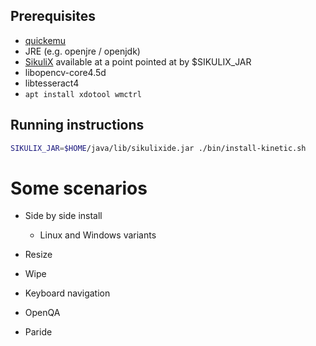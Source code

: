 ## Prerequisites

- [quickemu](https://github.com/quickemu-project/quickemu)
- JRE (e.g. openjre / openjdk)
- [SikuliX](https://launchpad.net/sikuli/sikulix/2.0.5/+download/sikulixide-2.0.5.jar) available at a point pointed at by $SIKULIX_JAR
- libopencv-core4.5d
- libtesseract4
- `apt install xdotool wmctrl`

## Running instructions

```bash
SIKULIX_JAR=$HOME/java/lib/sikulixide.jar ./bin/install-kinetic.sh
```

# Some scenarios

- Side by side install
  - Linux and Windows variants

- Resize

- Wipe

- Keyboard navigation


- OpenQA
- Paride

